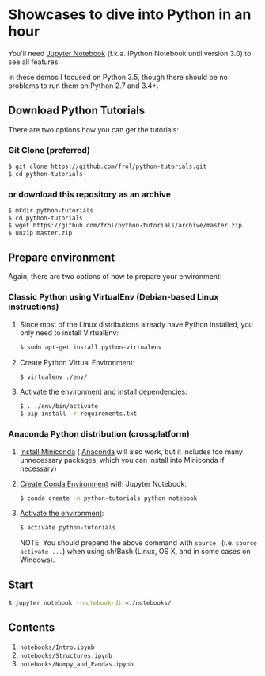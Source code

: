 # Showcases to dive into Python in an hour

You'll need [Jupyter Notebook](http://jupyter.readthedocs.io/en/latest/install.html)
(f.k.a. IPython Notebook until version 3.0) to see all features.

In these demos I focused on Python 3.5, though there should be no problems to
run them on Python 2.7 and 3.4+.


## Download Python Tutorials

There are two options how you can get the tutorials:

### Git Clone (preferred)

```bash
$ git clone https://github.com/frol/python-tutorials.git
$ cd python-tutorials
```

### or download this repository as an archive

```bash
$ mkdir python-tutorials
$ cd python-tutorials
$ wget https://github.com/frol/python-tutorials/archive/master.zip
$ unzip master.zip
```


## Prepare environment

Again, there are two options of how to prepare your environment:

### Classic Python using VirtualEnv (Debian-based Linux instructions)

1. Since most of the Linux distributions already have Python installed, you
    only need to install VirtualEnv:

    ```bash
    $ sudo apt-get install python-virtualenv
    ```
2. Create Python Virtual Environment:

    ```bash
    $ virtualenv ./env/
    ```
3. Activate the environment and install dependencies:

    ```bash
    $ . ./env/bin/activate
    $ pip install -r requirements.txt
    ```

### Anaconda Python distribution (crossplatform)

1. [Install Miniconda](http://conda.pydata.org/miniconda.html) (
    [Anaconda](https://www.continuum.io/downloads) will also work, but it
    includes too many unnecessary packages, which you can install into
    Miniconda if necessary)
2. [Create Conda Environment](http://conda.pydata.org/docs/using/envs.html#create-an-environment)
    with Jupyter Notebook:

    ```bash
    $ conda create -n python-tutorials python notebook
    ```
3. [Activate the environment](http://conda.pydata.org/docs/using/envs.html#change-environments-activate-deactivate):

    ```bash
    $ activate python-tutorials
    ```

    NOTE: You should prepend the above command with `source ` (i.e. `source activate ...`)
    when using sh/Bash (Linux, OS X, and in some cases on Windows).


## Start

```bash
$ jupyter notebook --notebook-dir=./notebooks/
```

## Contents

1. `notebooks/Intro.ipynb`
1. `notebooks/Structures.ipynb`
1. `notebooks/Numpy_and_Pandas.ipynb`
